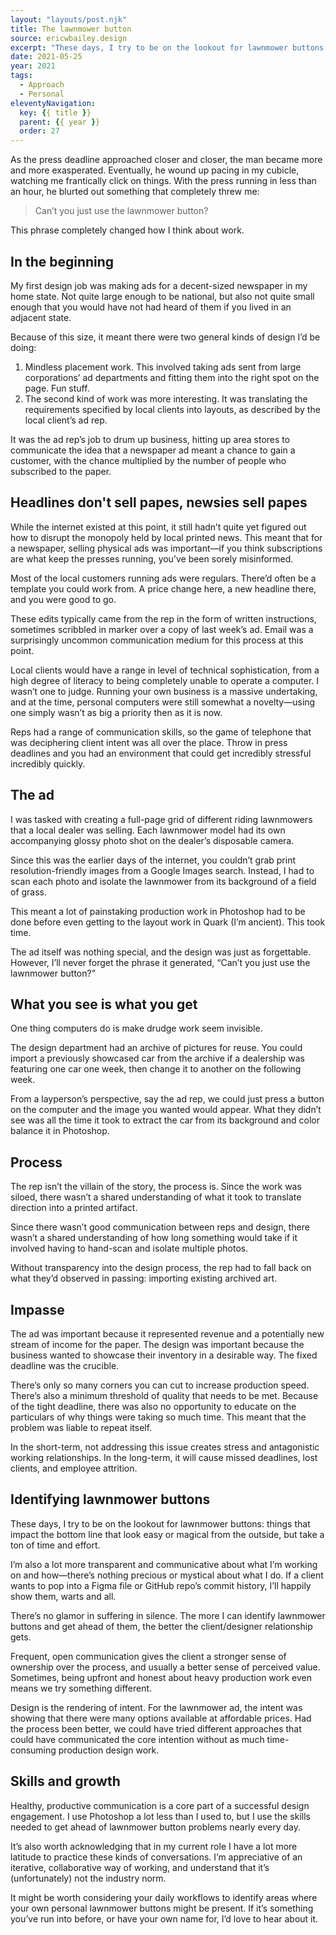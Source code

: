 ```yaml
---
layout: "layouts/post.njk"
title: The lawnmower button
source: ericwbailey.design
excerpt: "These days, I try to be on the lookout for lawnmower buttons: things that impact the bottom line that look easy or magical from the outside, but take a ton of time and effort"
date: 2021-05-25
year: 2021
tags:
  - Approach
  - Personal
eleventyNavigation:
  key: {{ title }}
  parent: {{ year }}
  order: 27
---
```


As the press deadline approached closer and closer, the man became more and more exasperated. Eventually, he wound up pacing in my cubicle, watching me frantically click on things. With the press running in less than an hour, he blurted out something that completely threw me:

> Can’t you just use the lawnmower button?

This phrase completely changed how I think about work.

## In the beginning

My first design job was making ads for a decent-sized newspaper in my home state. Not quite large enough to be national, but also not quite small enough that you would have not had heard of them if you lived in an adjacent state.

Because of this size, it meant there were two general kinds of design I’d be doing:

1. Mindless placement work. This involved taking ads sent from large corporations’ ad departments and fitting them into the right spot on the page. Fun stuff.
1. The second kind of work was more interesting. It was translating the requirements specified by local clients into layouts, as described by the local client’s ad rep.

It was the ad rep’s job to drum up business, hitting up area stores to communicate the idea that a newspaper ad meant a chance to gain a customer, with the chance multiplied by the number of people who subscribed to the paper.

## Headlines don't sell papes, newsies sell papes

While the internet existed at this point, it still hadn’t quite yet figured out how to disrupt the monopoly held by local printed news. This meant that for a newspaper, selling physical ads was important—if you think subscriptions are what keep the presses running, you’ve been sorely misinformed.

Most of the local customers running ads were regulars. There’d often be a template you could work from. A price change here, a new headline there, and you were good to go.

These edits typically came from the rep in the form of written instructions, sometimes scribbled in marker over a copy of last week’s ad. Email was a surprisingly uncommon communication medium for this process at this point.

Local clients would have a range in level of technical sophistication, from a high degree of literacy to being completely unable to operate a computer. I wasn’t one to judge. Running your own business is a massive undertaking, and at the time, personal computers were still somewhat a novelty—using one simply wasn’t as big a priority then as it is now.

Reps had a range of communication skills, so the game of telephone that was deciphering client intent was all over the place. Throw in press deadlines and you had an environment that could get incredibly stressful incredibly quickly.

## The ad

I was tasked with creating a full-page grid of different riding lawnmowers that a local dealer was selling. Each lawnmower model had its own accompanying glossy photo shot on the dealer’s disposable camera.

Since this was the earlier days of the internet, you couldn’t grab print resolution-friendly images from a Google Images search. Instead, I had to scan each photo and isolate the lawnmower from its background of a field of grass.

This meant a lot of painstaking production work in Photoshop had to be done before even getting to the layout work in Quark (I’m ancient). This took time.

The ad itself was nothing special, and the design was just as forgettable. However, I’ll never forget the phrase it generated, “Can’t you just use the lawnmower button?”

## What you see is what you get

One thing computers do is make drudge work seem invisible.

The design department had an archive of pictures for reuse. You could import a previously showcased car from the archive if a dealership was featuring one car one week, then change it to another on the following week.

From a layperson’s perspective, say the ad rep, we could just press a button on the computer and the image you wanted would appear. What they didn’t see was all the time it took to extract the car from its background and color balance it in Photoshop.

## Process

The rep isn’t the villain of the story, the process is. Since the work was siloed, there wasn’t a shared understanding of what it took to translate direction into a printed artifact.

Since there wasn’t good communication between reps and design, there wasn’t a shared understanding of how long something would take if it involved having to hand-scan and isolate multiple photos.

Without transparency into the design process, the rep had to fall back on what they’d observed in passing: importing existing archived art.

## Impasse

The ad was important because it represented revenue and a potentially new stream of income for the paper. The design was important because the business wanted to showcase their inventory in a desirable way. The fixed deadline was the crucible.

There’s only so many corners you can cut to increase production speed. There’s also a minimum threshold of quality that needs to be met. Because of the tight deadline, there was also no opportunity to educate on the particulars of why things were taking so much time. This meant that the problem was liable to repeat itself.

In the short-term, not addressing this issue creates stress and antagonistic working relationships. In the long-term, it will cause missed deadlines, lost clients, and employee attrition.

## Identifying lawnmower buttons

These days, I try to be on the lookout for lawnmower buttons: things that impact the bottom line that look easy or magical from the outside, but take a ton of time and effort.

I’m also a lot more transparent and communicative about what I’m working on and how—there’s nothing precious or mystical about what I do. If a client wants to pop into a Figma file or GitHub repo’s commit history, I’ll happily show them, warts and all.

There’s no glamor in suffering in silence. The more I can identify lawnmower buttons and get ahead of them, the better the client/designer relationship gets.

Frequent, open communication gives the client a stronger sense of ownership over the process, and usually a better sense of perceived value. Sometimes, being upfront and honest about heavy production work even means we try something different.

Design is the rendering of intent. For the lawnmower ad, the intent was showing that there were many options available at affordable prices. Had the process been better, we could have tried different approaches that could have communicated the core intention without as much time-consuming production design work.

## Skills and growth

Healthy, productive communication is a core part of a successful design engagement. I use Photoshop a lot less than I used to, but I use the skills needed to get ahead of lawnmower button problems nearly every day.

It’s also worth acknowledging that in my current role I have a lot more latitude to practice these kinds of conversations. I’m appreciative of an iterative, collaborative way of working, and understand that it’s (unfortunately) not the industry norm.

It might be worth considering your daily workflows to identify areas where your own personal lawnmower buttons might be present. If it’s something you’ve run into before, or have your own name for, I’d love to hear about it.

